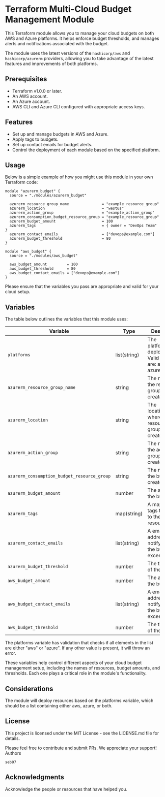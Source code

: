 # Terraform Multi-Cloud Budget Management Module

This Terraform module allows you to manage your cloud budgets on both AWS and Azure platforms. It helps enforce budget thresholds, and manages alerts and notifications associated with the budget.

The module uses the latest versions of the `hashicorp/aws` and `hashicorp/azurerm` providers, allowing you to take advantage of the latest features and improvements of both platforms.

## Prerequisites

- Terraform v1.0.0 or later.
- An AWS account.
- An Azure account.
- AWS CLI and Azure CLI configured with appropriate access keys.

## Features

- Set up and manage budgets in AWS and Azure.
- Apply tags to budgets.
- Set up contact emails for budget alerts.
- Control the deployment of each module based on the specified platform.

## Usage

Below is a simple example of how you might use this module in your own Terraform code:

```hcl
module "azurerm_budget" {
  source = "./modules/azurerm_budget"

  azurerm_resource_group_name               = "example_resource_group"
  azurerm_location                          = "westus"
  azurerm_action_group                      = "example_action_group"
  azurerm_consumption_budget_resource_group = "example_resource_group"
  azurerm_budget_amount                     = 100
  azurerm_tags                              = { owner = "DevOps Team" }
  azurerm_contact_emails                    = ["devops@example.com"]
  azurerm_budget_threshold                  = 80
}

module "aws_budget" {
  source = "./modules/aws_budget"

  aws_budget_amount         = 100
  aws_budget_threshold      = 80
  aws_budget_contact_emails = ["devops@example.com"]
}
```

Please ensure that the variables you pass are appropriate and valid for your cloud setup.

## Variables

The table below outlines the variables that this module uses:

| Variable                                    | Type         | Description                                                   | Default |
| ------------------------------------------- | ------------ | ------------------------------------------------------------- | ------- |
| `platforms`                                 | list(string) | The platform(s) to deploy to. Valid values are: aws, azure    | `[]`    |
| `azurerm_resource_group_name`               | string       | The name of the resource group to create.                     | N/A     |
| `azurerm_location`                          | string       | The location/region where the resource group will be created. | N/A     |
| `azurerm_action_group`                      | string       | The name of the action group to create.                       | N/A     |
| `azurerm_consumption_budget_resource_group` | string       | The name of the budget to create.                             | N/A     |
| `azurerm_budget_amount`                     | number       | The amount of the budget.                                     | N/A     |
| `azurerm_tags`                              | map(string)  | A mapping of tags to assign to the resource.                  | N/A     |
| `azurerm_contact_emails`                    | list(string) | A email address to notify when the budget is exceeded.        | N/A     |
| `azurerm_budget_threshold`                  | number       | The threshold of the budget.                                  | N/A     |
| `aws_budget_amount`                         | number       | The amount of the budget.                                     | N/A     |
| `aws_budget_contact_emails`                 | list(string) | A email address to notify when the budget is exceeded.        | N/A     |
| `aws_budget_threshold`                      | number       | The threshold of the budget.                                  | N/A     |

The platforms variable has validation that checks if all elements in the list are either "aws" or "azure". If any other value is present, it will throw an error.

These variables help control different aspects of your cloud budget management setup, including the names of resources, budget amounts, and thresholds. Each one plays a critical role in the module's functionality.

## Considerations

The module will deploy resources based on the platforms variable, which should be a list containing either aws, azure, or both.

## License

This project is licensed under the MIT License - see the LICENSE.md file for details.

Please feel free to contribute and submit PRs. We appreciate your support!
Authors

    seb07

## Acknowledgments

Acknowledge the people or resources that have helped you.
